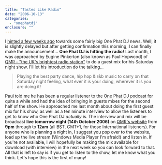 ```yaml
---
title: "Tastes Like Radio"
date: "2006-10-13"
categories: 
  - "onephatdj"
enclosure: ""
---
```


I [hinted a few weeks ago](https://www.simonjobling.com/?p=229) towards some fairly big One Phat DJ news. Well, it is slightly delayed but after getting confirmation this morning, I can finally make the announcement... **One Phat DJ is hitting the radio!** Last month, I was approached by Eugine Pinkerton (also known as Paul Hopwood) of [QMR - "the UK's brightest radio station"](https://www.qmr.fm/) to do a guest mix for his Saturday night show. I'll let [his introduction](https://www.qmr.fm/index.php?option=com_content&task=view&id=57&Itemid=63) do the talking...

> Playing the best party dance, hip hop & r&b music to carry on that Saturday night feeling, what ever it is your doing, wherever it is you are doing it!

Paul told me he has been a regular listener to the [One Phat DJ podcast](https://feeds.feedburner.com/onephatdj/) for quite a while and had the idea of bringing in guests mixes for the second half of the show. He approached me last month about doing the first guest mix for his show, as well as a ten minute interview to allow the listeners to get to know who One Phat DJ _actually_ is. The interview and mix will be broadcast **live tomorrow night (14th October 2006)** on [QMR's website](https://www.qmr.fm/) from **9pm** through to **12am** (all BST, GMT+1, for those International listeners). For anyone who is planning a night in, I suggest you pop over to the website, load up the live stream (Windows Media Player I'm afraid!) and listen in. If you're not available, I will hopefully be making the mix available for download (with interview) in the next week so you can look forward to that. All that is left to say is if you get to listen to the show, let me know what you think. Let's hope this is the first of many!
